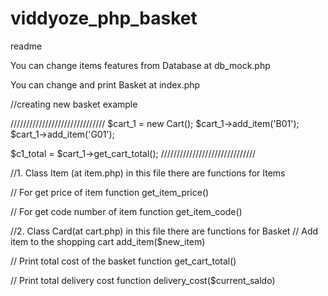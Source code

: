 # viddyoze_php_basket

readme

You can change items features from Database at db_mock.php

You can change and print Basket at index.php

//creating new basket example

//////////////////////////////
$cart_1 = new Cart();
$cart_1->add_item('B01');
$cart_1->add_item('G01');

$c1_total = $cart_1->get_cart_total();
//////////////////////////////


//1. Class Item (at item.php) in this file there are functions for Items

// For get price of item
function get_item_price()

// For get code number of item
function get_item_code()


//2. Class Card(at cart.php) in this file there are functions for Basket
// Add item to the shopping cart
add_item($new_item)

// Print total cost of the basket
function get_cart_total()

// Print total delivery cost 
function delivery_cost($current_saldo)
